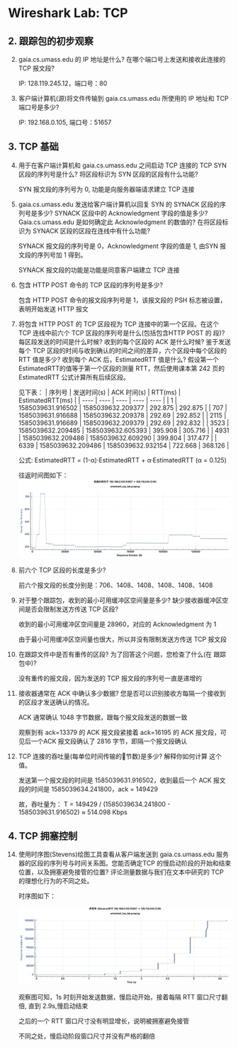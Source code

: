 # Wireshark Lab: TCP

## 2. 跟踪包的初步观察

2. gaia.cs.umass.edu 的 IP 地址是什么? 在哪个端口号上发送和接收此连接的 TCP 报文段?

    IP: 128.119.245.12，端口号：80

3. 客户端计算机(源)将文件传输到 gaia.cs.umass.edu 所使用的 IP 地址和 TCP 端口号是多少?

    IP: 192.168.0.105, 端口号：51657

## 3. TCP 基础

4. 用于在客户端计算机和 gaia.cs.umass.edu 之间启动 TCP 连接的 TCP SYN 区段的序列号是什么? 将区段标识为 SYN 区段的区段有什么功能?

    SYN 报文段的序列号为 0, 功能是向服务器端请求建立 TCP 连接

5. gaia.cs.umass.edu 发送给客户端计算机以回复 SYN 的 SYNACK 区段的序列号是多少? SYNACK 区段中的 Acknowledgment 字段的值是多少? Gaia.cs.umass.edu 是如何确定此 Acknowledgment 的数值的? 在将区段标识为 SYNACK 区段的区段在连线中有什么功能?

    SYNACK 报文段的序列号是 0，Acknowledgment 字段的值是 1, 由SYN 报文段的序列号加 1 得到。
    
    SYNACK 报文段的功能是功能是同意客户端建立 TCP 连接

6. 包含 HTTP POST 命令的 TCP 区段的序列号是多少?

    包含 HTTP POST 命令的报文段序列号是 1，该报文段的 PSH 标志被设置，表明开始发送 HTTP 报文

7. 将包含 HTTP POST 的 TCP 区段视为 TCP 连接中的第一个区段。在这个 TCP 连线中前六个 TCP 区段的序列号是什么(包括包含HTTP POST 的 段)? 每区段发送的时间是什么时候? 收到的每个区段的 ACK 是什么时候? 鉴于发送每个 TCP 区段的时间与收到确认的时间之间的差异，六个区段中每个区段的 RTT 值是多少? 收到每个 ACK 后，EstimatedRTT 值是什么? 假设第一个 EstimatedRTT的值等于第一个区段的测量 RTT，然后使用课本第 242 页的 EstimatedRTT 公式计算所有后续区段。

    见下表：
    |  序列号   | 发送时间(s)  | ACK 时间(s) | RTT(ms) | EstimatedRTT(ms) |
    |  ----  | ----  | ----  | ----  | ----  |
    | 1    | 1585039631.916502 | 1585039632.209377 | 292.875 | 292.875 |
    | 707  | 1585039631.916688 | 1585039632.209378 | 292.69  | 292.852 |
    | 2115 | 1585039631.916689 | 1585039632.209379 | 292.69  | 292.832 |
    | 3523 | 1585039632.209485 | 1585039632.605393 | 395.908 | 305.716 |
    | 4931 | 1585039632.209486 | 1585039632.609290 | 399.804 | 317.477 |
    | 6339 | 1585039632.209486 | 1585039632.932154 | 722.668 | 368.126 |

    公式: EstimatedRTT = (1-α)·EstimatedRTT + α·EstimatedRTT (α = 0.125)

    往返时间图如下：
    ![Round Trip Time Graph](https://raw.githubusercontent.com/china-university-mooc/Computer-Network/master/Resource/rtt-graph.png)
8. 前六个 TCP 区段的长度是多少?

    前六个报文段的长度分别是：706、1408、1408、1408、1408、1408

9. 对于整个跟踪包，收到的最小可用缓冲区空间量是多少? 缺少接收器缓冲区空间是否会限制发送方传送 TCP 区段?

    收到的最小可用缓冲区空间量是 28960，对应的 Acknowledgment 为 1
    
    由于最小可用缓冲区空间量也很大，所以并没有限制发送方传送 TCP 报文段

10. 在跟踪文件中是否有重传的区段? 为了回答这个问题，您检查了什么(在 跟踪包中)?

    没有重传的报文段，因为发送的 TCP 报文段的序列号一直是递增的

11. 接收器通常在 ACK 中确认多少数据? 您是否可以识别接收方每隔一个接收到的区段才发送确认的情况。

    ACK 通常确认 1048 字节数据，跟每个报文段发送的数据一致

    观察到有 ack=13379 的 ACK 报文段紧接着 ack=16195 的 ACK 报文段，可见后一个ACK 报文段确认了 2816 字节，即隔一个报文段确认

12. TCP 连接的吞吐量(每单位时间传输的􏰁节数)是多少? 解释你如何计算 这个值。

    发送第一个报文段的时间是 1585039631.916502，收到最后一个 ACK 报文段的时间是 1585039634.241800，ack = 149429
    
    故，吞吐量为： T = 149429 / (1585039634.241800 - 1585039631.916502) ≈ 514.098 Kbps

## 4. TCP 拥塞控制

14. 使用时序图(Stevens)绘图工具查看从客户端发送到 gaia.cs.umass.edu 服务器的区段的序列号与时间关系图。您能否确定TCP 的慢启动阶段的开始和结束位置，以及拥塞避免接管的位置? 评论测量数据与我们在文本中研究的 TCP 的理想化行为的不同之处。
		
    时序图如下：
			 
    ![Time Sequence Graph](https://raw.githubusercontent.com/china-university-mooc/Computer-Network/master/Resource/time-sequence-graph.png)

    观察图可知，1s 时刻开始发送数据，慢启动开始，接着每隔 RTT 窗口尺寸翻倍, 直到 2.9s,慢启动结束

    之后的一个 RTT 窗口尺寸没有明显增长，说明被拥塞避免接管

    不同之处，慢启动阶段窗口尺寸并没有严格的翻倍
